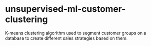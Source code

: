 # unsupervised-ml-customer-clustering
K-means clustering algorithm used to segment customer groups on a database to create different sales strategies based on them.
